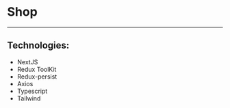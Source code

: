 # Shop
____
## Technologies:
+ NextJS
+ Redux ToolKit
+ Redux-persist
+ Axios
+ Typescript
+ Tailwind



